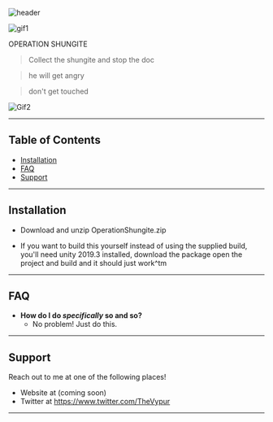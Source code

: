 ![header](https://imgur.com/i3L2vH6.png)

![gif1](https://imgur.com/eoeW2I2.gif)

OPERATION SHUNGITE

> Collect the shungite and stop the doc

> he will get angry

> don't get touched


![Gif2](https://imgur.com/hOUkh1f.gif)

---

## Table of Contents

- [Installation](#installation)
- [FAQ](#faq)
- [Support](#support)

---

## Installation

- Download and unzip OperationShungite.zip

- If you want to build this yourself instead of using the supplied build, you'll need unity 2019.3 installed, download the package open the project and build and it should just work^tm

---

## FAQ

- **How do I do *specifically* so and so?**
    - No problem! Just do this.

---

## Support

Reach out to me at one of the following places!

- Website at (coming soon)
- Twitter at https://www.twitter.com/TheVypur

---

